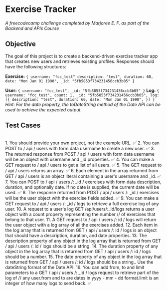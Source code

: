 # Exercise Tracker

*A freecodecamp challenge completed by Marjoree E. F. as part of the Backend and APIs Course*

## Objective
The goal of this project is to create a backend-driven exercise tracker app that creates new users and retrieves existing profiles. 
Responses should have the following structures:

**Exercise:**
`{
  username: "fcc_test"
  description: "test",
  duration: 60,
  date: "Mon Jan 01 1990",
  _id: "5fb5853f734231456ccb3b05"
}`

**User:**
`{
  username: "fcc_test",
  _id: "5fb5853f734231456ccb3b05"
}`
**Log:**
`{
  username: "fcc_test",
  count: 1,
  _id: "5fb5853f734231456ccb3b05",
  log: [{
    description: "test",
    duration: 60,
    date: "Mon Jan 01 1990",
  }]
}`
*Hint: For the date property, the toDateString method of the Date API can be used to achieve the expected output.*

## Test Cases
<br>
1. You should provide your own project, not the example URL. ✅
2. You can POST to / api / users with form data username to create a new user. ✅
3. The returned response from POST / api / users with form data username will be an object with username and _id properties. ✅
4. You can make a GET request to / api / users to get a list of all users. ✅
5. The GET request to / api / users returns an array. ✅
6. Each element in the array returned from GET / api / users is an object literal containing a user's username and _id. ✅
7. You can POST to / api / users /: _id / exercises with form data description, duration, and optionally date. If no date is supplied, the current date will be used. ✅
8. The response returned from POST / api / users /: _id / exercises will be the user object with the exercise fields added. ✅
9. You can make a GET request to / api / users /: _id / logs to retrieve a full exercise log of any user.
10. A request to a user's log GET /api/users/:_id/logs returns a user object with a count property representing the number 
// of exercises that belong to that user.
11. A GET request to / api / users /: id / logs will return the user object with a log array of all the exercises added.
12. Each item in the log array that is returned from GET / api / users /: id / logs is an object that should have a description, duration, and date properties.
13. The description property of any object in the log array that is returned from GET / api / users /: id / logs should be a string.
14. The duration property of any object in the log array that is returned from GET / api / users /: id / logs should be a number.
15. The date property of any object in the log array that is returned from GET / api / users /: id / logs should be a string.. Use the dateString format of the Date API.
16. You can add from, to and limit parameters to a GET / api / users /: _id / logs request to retrieve part of the log of 
// any user.from and to are dates in yyyy - mm - dd format.limit is an integer of how many logs to send back. ✅

